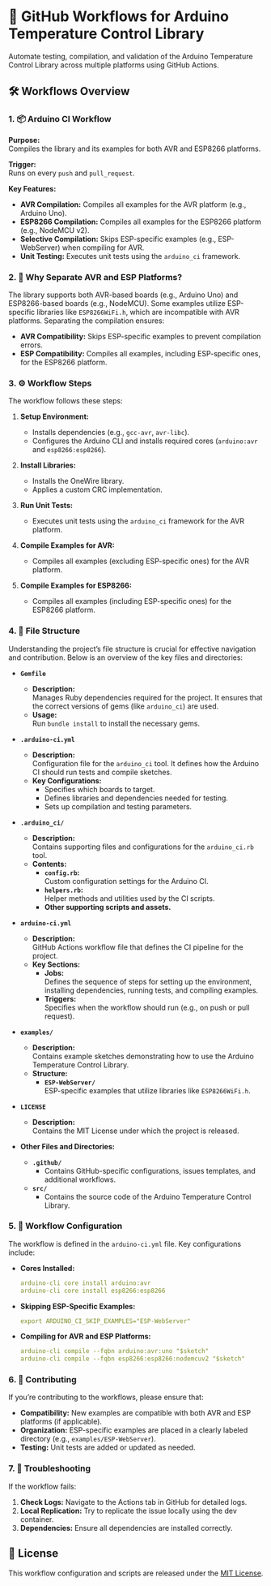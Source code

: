 # 📂 GitHub Workflows for Arduino Temperature Control Library

Automate testing, compilation, and validation of the Arduino Temperature Control Library across multiple platforms using GitHub Actions.

## 🛠️ Workflows Overview

### 1. 📦 Arduino CI Workflow

**Purpose:**  
Compiles the library and its examples for both AVR and ESP8266 platforms.

**Trigger:**  
Runs on every `push` and `pull_request`.

**Key Features:**
- **AVR Compilation:** Compiles all examples for the AVR platform (e.g., Arduino Uno).
- **ESP8266 Compilation:** Compiles all examples for the ESP8266 platform (e.g., NodeMCU v2).
- **Selective Compilation:** Skips ESP-specific examples (e.g., ESP-WebServer) when compiling for AVR.
- **Unit Testing:** Executes unit tests using the `arduino_ci` framework.

### 2. 🔄 Why Separate AVR and ESP Platforms?

The library supports both AVR-based boards (e.g., Arduino Uno) and ESP8266-based boards (e.g., NodeMCU). Some examples utilize ESP-specific libraries like `ESP8266WiFi.h`, which are incompatible with AVR platforms. Separating the compilation ensures:

- **AVR Compatibility:** Skips ESP-specific examples to prevent compilation errors.
- **ESP Compatibility:** Compiles all examples, including ESP-specific ones, for the ESP8266 platform.

### 3. ⚙️ Workflow Steps

The workflow follows these steps:

1. **Setup Environment:**
   - Installs dependencies (e.g., `gcc-avr`, `avr-libc`).
   - Configures the Arduino CLI and installs required cores (`arduino:avr` and `esp8266:esp8266`).

2. **Install Libraries:**
   - Installs the OneWire library.
   - Applies a custom CRC implementation.

3. **Run Unit Tests:**
   - Executes unit tests using the `arduino_ci` framework for the AVR platform.

4. **Compile Examples for AVR:**
   - Compiles all examples (excluding ESP-specific ones) for the AVR platform.

5. **Compile Examples for ESP8266:**
   - Compiles all examples (including ESP-specific ones) for the ESP8266 platform.

### 4. 📁 File Structure

Understanding the project’s file structure is crucial for effective navigation and contribution. Below is an overview of the key files and directories:

- **`Gemfile`**
  - **Description:**  
    Manages Ruby dependencies required for the project. It ensures that the correct versions of gems (like `arduino_ci`) are used.
  - **Usage:**  
    Run `bundle install` to install the necessary gems.

- **`.arduino-ci.yml`**
  - **Description:**  
    Configuration file for the `arduino_ci` tool. It defines how the Arduino CI should run tests and compile sketches.
  - **Key Configurations:**
    - Specifies which boards to target.
    - Defines libraries and dependencies needed for testing.
    - Sets up compilation and testing parameters.

- **`.arduino_ci/`**
  - **Description:**  
    Contains supporting files and configurations for the `arduino_ci.rb` tool.
  - **Contents:**
    - **`config.rb`:**  
      Custom configuration settings for the Arduino CI.
    - **`helpers.rb`:**  
      Helper methods and utilities used by the CI scripts.
    - **Other supporting scripts and assets.**

- **`arduino-ci.yml`**
  - **Description:**  
    GitHub Actions workflow file that defines the CI pipeline for the project.
  - **Key Sections:**
    - **Jobs:**  
      Defines the sequence of steps for setting up the environment, installing dependencies, running tests, and compiling examples.
    - **Triggers:**  
      Specifies when the workflow should run (e.g., on push or pull request).

- **`examples/`**
  - **Description:**  
    Contains example sketches demonstrating how to use the Arduino Temperature Control Library.
  - **Structure:**
    - **`ESP-WebServer/`**  
      ESP-specific examples that utilize libraries like `ESP8266WiFi.h`.

- **`LICENSE`**
  - **Description:**  
    Contains the MIT License under which the project is released.

- **Other Files and Directories:**
  - **`.github/`**
    - Contains GitHub-specific configurations, issues templates, and additional workflows.
  - **`src/`**
    - Contains the source code of the Arduino Temperature Control Library.

### 5. 🔧 Workflow Configuration

The workflow is defined in the `arduino-ci.yml` file. Key configurations include:

- **Cores Installed:**
  ```yaml
  arduino-cli core install arduino:avr
  arduino-cli core install esp8266:esp8266
  ```

- **Skipping ESP-Specific Examples:**
  ```yaml
  export ARDUINO_CI_SKIP_EXAMPLES="ESP-WebServer"
  ```

- **Compiling for AVR and ESP Platforms:**
  ```yaml
  arduino-cli compile --fqbn arduino:avr:uno "$sketch"
  arduino-cli compile --fqbn esp8266:esp8266:nodemcuv2 "$sketch"
  ```

### 6. 🤝 Contributing

If you’re contributing to the workflows, please ensure that:

- **Compatibility:** New examples are compatible with both AVR and ESP platforms (if applicable).
- **Organization:** ESP-specific examples are placed in a clearly labeled directory (e.g., `examples/ESP-WebServer`).
- **Testing:** Unit tests are added or updated as needed.

### 7. 🐞 Troubleshooting

If the workflow fails:

1. **Check Logs:** Navigate to the Actions tab in GitHub for detailed logs.
2. **Local Replication:** Try to replicate the issue locally using the dev container.
3. **Dependencies:** Ensure all dependencies are installed correctly.

## 📄 License

This workflow configuration and scripts are released under the [MIT License](LICENSE).
